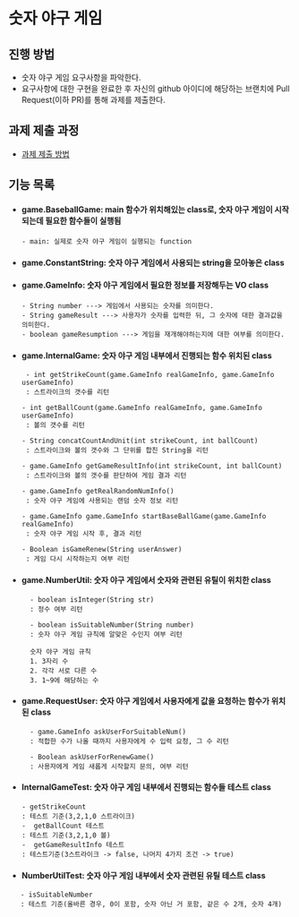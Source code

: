 # 숫자 야구 게임
## 진행 방법
* 숫자 야구 게임 요구사항을 파악한다.
* 요구사항에 대한 구현을 완료한 후 자신의 github 아이디에 해당하는 브랜치에 Pull Request(이하 PR)를 통해 과제를 제출한다.

## 과제 제출 과정
* [과제 제출 방법](https://github.com/next-step/nextstep-docs/tree/master/precourse)

## 기능 목록

* #### game.BaseballGame: main 함수가 위치해있는 class로, 숫자 야구 게임이 시작되는데 필요한 함수들이 실행됨
      - main: 실제로 숫자 야구 게임이 실행되는 function


* #### game.ConstantString: 숫자 야구 게임에서 사용되는 string을 모아놓은 class


* #### game.GameInfo: 숫자 야구 게임에서 필요한 정보를 저장해두는 VO class

      - String number ---> 게임에서 사용되는 숫자를 의미한다.
      - String gameResult ---> 사용자가 숫자를 입력한 뒤, 그 숫자에 대한 결과값을 의미한다.
      - boolean gameResumption ---> 게임을 재개해야하는지에 대한 여부를 의미한다.


* #### game.InternalGame: 숫자 야구 게임 내부에서 진행되는 함수 위치된 class

       - int getStrikeCount(game.GameInfo realGameInfo, game.GameInfo userGameInfo)
       : 스트라이크의 갯수를 리턴
       
      - int getBallCount(game.GameInfo realGameInfo, game.GameInfo userGameInfo)
       : 볼의 갯수를 리턴
       
      - String concatCountAndUnit(int strikeCount, int ballCount)
       : 스트라이크와 볼의 갯수와 그 단위를 합친 String을 리턴
       
      - game.GameInfo getGameResultInfo(int strikeCount, int ballCount)
       : 스트라이크와 볼의 갯수를 판단하여 게임 결과 리턴
       
      - game.GameInfo getRealRandomNumInfo()
       : 숫자 야구 게임에 사용되는 랜덤 숫자 정보 리턴
       
      - game.GameInfo game.GameInfo startBaseBallGame(game.GameInfo realGameInfo)
       : 숫자 야구 게임 시작 후, 결과 리턴
       
      - Boolean isGameRenew(String userAnswer)
       : 게임 다시 시작하는지 여부 리턴


* #### game.NumberUtil: 숫자 야구 게임에서 숫자와 관련된 유틸이 위치한 class

        - boolean isInteger(String str)
        : 정수 여부 리턴
        
        - boolean isSuitableNumber(String number)
        : 숫자 야구 게임 규칙에 알맞은 수인지 여부 리턴
        
        숫자 야구 게임 규칙
        1. 3자리 수
        2. 각각 서로 다른 수
        3. 1~9에 해당하는 수

* #### game.RequestUser: 숫자 야구 게임에서 사용자에게 값을 요청하는 함수가 위치된 class

        - game.GameInfo askUserForSuitableNum()
        : 적합한 수가 나올 때까지 사용자에게 수 입력 요청, 그 수 리턴
        
        - Boolean askUserForRenewGame()
        : 사용자에게 게임 새롭게 시작할지 문의, 여부 리턴

* #### InternalGameTest: 숫자 야구 게임 내부에서 진행되는 함수들 테스트 class

      - getStrikeCount
      : 테스트 기준(3,2,1,0 스트라이크)
      -  getBallCount 테스트
      : 테스트 기준(3,2,1,0 볼)
      -  getGameResultInfo 테스트
      : 테스트기준(3스트라이크 -> false, 나머지 4가지 조건 -> true)

* #### NumberUtilTest: 숫자 야구 게임 내부에서 숫자 관련된 유틸 테스트 class

```
   - isSuitableNumber
   : 테스트 기준(올바른 경우, 0이 포함, 숫자 아닌 거 포함, 같은 수 2개, 숫자 4개)
```